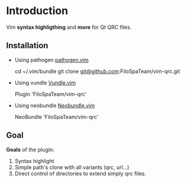 # Introduction

Vim **syntax highligthing** and **more** for Qt QRC files.

## Installation

* Using pathogen [pathogen.vim](https://github.com/tpope/vim-pathogen)
    
    cd ~/.vim/bundle
    git clone git@github.com:FiloSpaTeam/vim-qrc.git

* Using vundle [Vundle.vim](https://github.com/gmarik/Vundle.vim)

    Plugin 'FiloSpaTeam/vim-qrc'

* Using neobundle [Neobundle.vim](https://github.com/Shougo/neobundle.vim)

    NeoBundle 'FiloSpaTeam/vim-qrc'

## Goal

**Goals** of the plugin:

1. Syntax highlight
2. Simple path's clone with all variants (qrc, url...)
3. Direct control of directories to extend simply qrc files.
